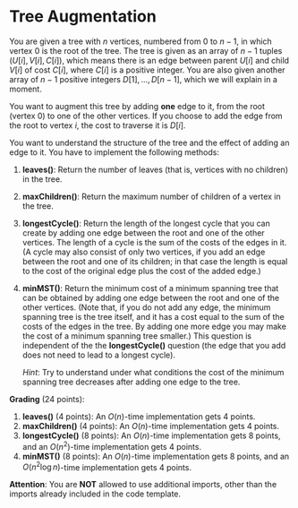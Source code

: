 # Tree Augmentation

You are given a tree with $n$ vertices, numbered from $0$ to $n-1$, in which vertex $0$ is the root of the tree. The tree is given as an array of $n-1$ tuples $(U[i], V[i], C[i])$, which means there is an edge between parent $U[i]$ and child $V[i]$ of cost $C[i]$, where $C[i]$ is a positive integer. You are also given another array of $n-1$ positive integers $D[1], ..., D[n - 1]$, which we will explain in a moment.

You want to augment this tree by adding **one** edge to it, from the root (vertex $0$) to one of the other vertices. If you choose to add the edge from the root to vertex $i$, the cost to traverse it is $D[i]$.

You want to understand the structure of the tree and the effect of adding an edge to it. You have to implement the following methods:

1. **leaves()**: Return the number of leaves (that is, vertices with no children) in the tree.

2. **maxChildren()**: Return the maximum number of children of a vertex in the tree.

3. **longestCycle()**: Return the length of the longest cycle that you can create by adding one edge between the root and one of the other vertices. The length of a cycle is the sum of the costs of the edges in it. (A cycle may also consist of only two vertices, if you add an edge between the root and one of its children; in that case the length is equal to the cost of the original edge plus the cost of the added edge.)

4. **minMST()**: Return the minimum cost of a minimum spanning tree that can be obtained by adding one edge between the root and one of the other vertices. (Note that, if you do not add any edge, the minimum spanning tree is the tree itself, and it has a cost equal to the sum of the costs of the edges in the tree. By adding one more edge you may make the cost of a minimum spanning tree smaller.) This question is independent of the the **longestCycle()** question (the edge that you add does not need to lead to a longest cycle).

    *Hint*: Try to understand under what conditions the cost of the minimum spanning tree decreases after adding one edge to the tree.

**Grading** (24 points):

1.  **leaves()** (4 points): An $O(n)$-time implementation gets $4$ points.
2.  **maxChildren()** (4 points): An $O(n)$-time implementation gets $4$ points.
3.  **longestCycle()** (8 points): An $O(n)$-time implementation gets $8$ points, and an $O(n^2)$-time implementation gets $4$ points.
4.  **minMST()** (8 points): An $O(n)$-time implementation gets $8$ points, and an $O(n^2 \log n)$-time implementation gets $4$ points.

**Attention**: You are **NOT** allowed to use additional imports, other than the imports already included in the code template.